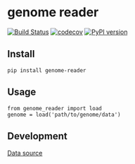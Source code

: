 # genome reader

[![Build Status](https://travis-ci.org/marigenhq/genome-reader.svg?branch=master)](https://travis-ci.org/marigenhq/genome-reader) [![codecov](https://codecov.io/gh/marigenhq/genome-reader/branch/master/graph/badge.svg)](https://codecov.io/gh/marigenhq/genome-reader) [![PyPI version](https://badge.fury.io/py/genome-reader.svg)](https://badge.fury.io/py/genome-reader)

## Install

```
pip install genome-reader
```

## Usage
```
from genome_reader import load
genome = load('path/to/genome/data')
```

## Development

[Data source](https://my.pgp-hms.org/public_genetic_data?utf8=%E2%9C%93&data_type=23andMe&commit=Search)

